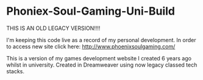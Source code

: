 # Phoniex-Soul-Gaming-Uni-Build

THIS IS AN OLD LEGACY VERSION!!!!

I'm keeping this code live as a record of my personal development. In order to access new site click here: http://www.phoenixsoulgaming.com/

This is a version of my games development website I created 6 years ago whilst in university. Created in Dreamweaver using now legacy classed tech stacks.


